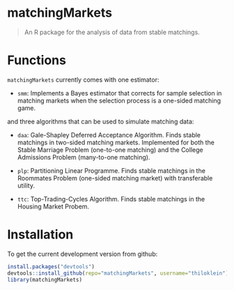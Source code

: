 # matchingMarkets

> An R package for the analysis of data from stable matchings.

# Functions

`matchingMarkets` currently comes with one estimator:

* `smm`: Implements a Bayes estimator that corrects for sample selection in matching markets when the selection process is a one-sided matching game.

and three algorithms that can be used to simulate matching data:

* `daa`: Gale-Shapley Deferred Acceptance Algorithm. Finds stable matchings in two-sided matching markets. Implemented for both the Stable Marriage Problem (one-to-one matching) and the College Admissions Problem (many-to-one matching).

* `plp`: Partitioning Linear Programme. Finds stable matchings in the Roommates Problem (one-sided matching market) with transferable utility.

* `ttc`: Top-Trading-Cycles Algorithm. Finds stable matchings in the Housing Market Probem.

# Installation

To get the current development version from github:

```R
install.packages("devtools")
devtools::install_github(repo="matchingMarkets", username="thiloklein")
library(matchingMarkets)
```

